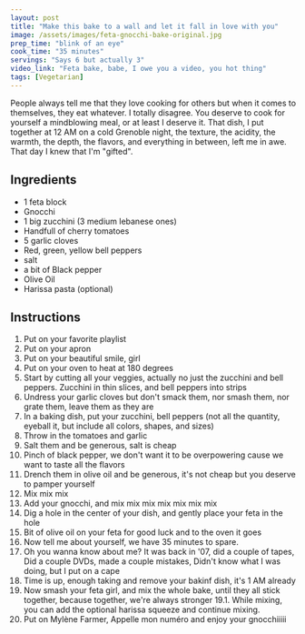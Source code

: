 ```yaml
---
layout: post
title: "Make this bake to a wall and let it fall in love with you"
image: /assets/images/feta-gnocchi-bake-original.jpg
prep_time: "blink of an eye"
cook_time: "35 minutes"
servings: "Says 6 but actually 3"
video_link: "Feta bake, babe, I owe you a video, you hot thing"
tags: [Vegetarian] 
---
```


People always tell me that they love cooking for others but when it comes to themselves, they eat whatever. I totally disagree. You deserve to cook for yourself a mindblowing meal, or at least I deserve it. That dish, I put together at 12 AM on a cold Grenoble night, the texture, the acidity, the warmth, the depth, the flavors, and everything in between, left me in awe. That day I knew that I'm "gifted". 

## Ingredients

* 1 feta block
* Gnocchi
* 1 big zucchini (3 medium lebanese ones)
* Handfull of cherry tomatoes
* 5 garlic cloves
* Red, green, yellow bell peppers
* salt
* a bit of Black pepper
* Olive Oil
* Harissa pasta (optional)


## Instructions

1. Put on your favorite playlist
2. Put on your apron
3. Put on your beautiful smile, girl
4. Put on your oven to heat at 180 degrees
5. Start by cutting all your veggies, actually no just the zucchini and bell peppers. Zucchini in thin slices, and bell peppers into strips
6. Undress your garlic cloves but don't smack them, nor smash them, nor grate them, leave them as they are
7. In a baking dish, put your zucchini, bell peppers (not all the quantity, eyeball it, but include all colors, shapes, and sizes) 
8. Throw in the tomatoes and garlic 
9. Salt them and be generous, salt is cheap
10. Pinch of black pepper, we don't want it to be overpowering cause we want to taste all the flavors
11. Drench them in olive oil and be generous, it's not cheap but you deserve to pamper yourself 
12. Mix mix mix 
13. Add your gnocchi, and mix mix mix mix mix mix mix
14. Dig a hole in the center of your dish, and gently place your feta in the hole
15. Bit of olive oil on your feta for good luck and to the oven it goes
16. Now tell me about yourself, we have 35 minutes to spare. 
17. Oh you wanna know about me? It was back in '07, did a couple of tapes, Did a couple DVDs, made a couple mistakes, Didn't know what I was doing, but I put on a cape
18. Time is up, enough taking and remove your bakinf dish, it's 1 AM already
19. Now smash your feta girl, and mix the whole bake, until they all stick together, because together, we're always stronger 
19.1. While mixing, you can add the optional harissa squeeze and continue mixing. 
20. Put on Mylène Farmer, Appelle mon numéro and enjoy your gnocchiiiii